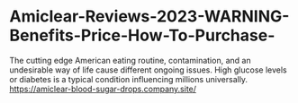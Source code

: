 # Amiclear-Reviews-2023-WARNING-Benefits-Price-How-To-Purchase-
The cutting edge American eating routine, contamination, and an undesirable way of life cause different ongoing issues. High glucose levels or diabetes is a typical condition influencing millions universally. https://amiclear-blood-sugar-drops.company.site/
